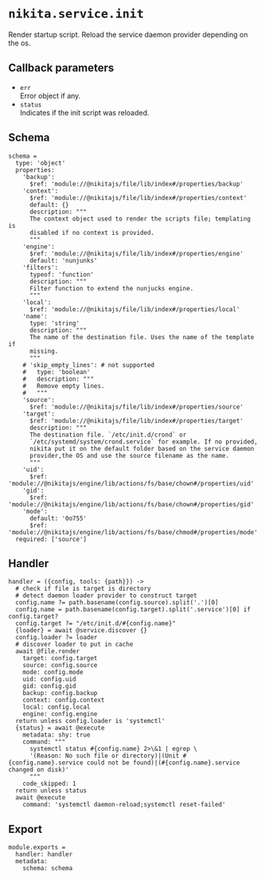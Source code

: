 
# `nikita.service.init`

Render startup script.
Reload the service daemon provider depending on the os.

## Callback parameters

* `err`   
  Error object if any.
* `status`   
  Indicates if the init script was reloaded.

## Schema

    schema =
      type: 'object'
      properties:
        'backup':
          $ref: 'module://@nikitajs/file/lib/index#/properties/backup'
        'context':
          $ref: 'module://@nikitajs/file/lib/index#/properties/context'
          default: {}
          description: """
          The context object used to render the scripts file; templating is
          disabled if no context is provided.
          """
        'engine':
          $ref: 'module://@nikitajs/file/lib/index#/properties/engine'
          default: 'nunjunks'
        'filters':
          typeof: 'function'
          description: """
          Filter function to extend the nunjucks engine.
          """
        'local':
          $ref: 'module://@nikitajs/file/lib/index#/properties/local'
        'name':
          type: 'string'
          description: """
          The name of the destination file. Uses the name of the template if
          missing.
          """
        # 'skip_empty_lines': # not supported
        #   type: 'boolean'
        #   description: """
        #   Remove empty lines.
        #   """
        'source':
          $ref: 'module://@nikitajs/file/lib/index#/properties/source'
        'target':
          $ref: 'module://@nikitajs/file/lib/index#/properties/target'
          description: """
          The destination file. `/etc/init.d/crond` or
          `/etc/systemd/system/crond.service` for example. If no provided,
          nikita put it on the default folder based on the service daemon
          provider,the OS and use the source filename as the name.
          """
        'uid':
          $ref: 'module://@nikitajs/engine/lib/actions/fs/base/chown#/properties/uid'
        'gid':
          $ref: 'module://@nikitajs/engine/lib/actions/fs/base/chown#/properties/gid'
        'mode':
          default: '0o755'
          $ref: 'module://@nikitajs/engine/lib/actions/fs/base/chmod#/properties/mode'
      required: ['source']
## Handler

    handler = ({config, tools: {path}}) ->
      # check if file is target is directory
      # detect daemon loader provider to construct target
      config.name ?= path.basename(config.source).split('.')[0]
      config.name = path.basename(config.target).split('.service')[0] if config.target?
      config.target ?= "/etc/init.d/#{config.name}"
      {loader} = await @service.discover {}
      config.loader ?= loader
      # discover loader to put in cache
      await @file.render
        target: config.target
        source: config.source
        mode: config.mode
        uid: config.uid
        gid: config.gid
        backup: config.backup
        context: config.context
        local: config.local
        engine: config.engine
      return unless config.loader is 'systemctl'
      {status} = await @execute
        metadata: shy: true
        command: """
          systemctl status #{config.name} 2>\&1 | egrep \
          '(Reason: No such file or directory)|(Unit #{config.name}.service could not be found)|(#{config.name}.service changed on disk)'
          """
        code_skipped: 1
      return unless status
      await @execute
        command: 'systemctl daemon-reload;systemctl reset-failed'

## Export

    module.exports =
      handler: handler
      metadata:
        schema: schema

[sysvinit vs systemd]:(https://www.digitalocean.com/community/tutorials/how-to-configure-a-linux-service-to-start-automatically-after-a-crash-or-reboot-part-2-reference)
